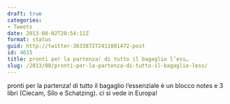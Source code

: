 ```yaml
---
draft: true
categories:
- Tweets
date: 2013-08-02T20:54:11Z
format: status
guid: http://twitter-363387272411881472-post
id: 4615
title: pronti per la partenza! di tutto il bagaglio l’ess…
slug: /2013/08/pronti-per-la-partenza-di-tutto-il-bagaglio-less/
---
```


pronti per la partenza! di tutto il bagaglio l’essenziale è un blocco notes e 3 libri (Ciecam, Silo e Schatzing). ci si vede in Europa!
